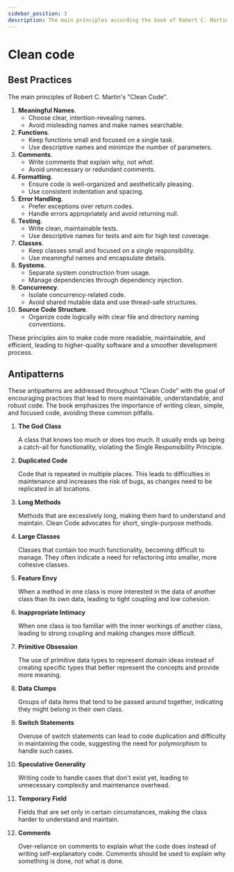 ```yaml
---
sidebar_position: 3
description: The main principles according the book of Robert C. Martin
---
```


# Clean code

## Best Practices

The main principles of Robert C. Martin's "Clean Code".

1. **Meaningful Names**.
   - Choose clear, intention-revealing names.
   - Avoid misleading names and make names searchable.
2. **Functions**.
   - Keep functions small and focused on a single task.
   - Use descriptive names and minimize the number of parameters.
3. **Comments**.
   - Write comments that explain _why,_ not _what._
   - Avoid unnecessary or redundant comments.
4. **Formatting**.
   - Ensure code is well-organized and aesthetically pleasing.
   - Use consistent indentation and spacing.
5. **Error Handling**.
   - Prefer exceptions over return codes.
   - Handle errors appropriately and avoid returning null.
6. **Testing**.
   - Write clean, maintainable tests.
   - Use descriptive names for tests and aim for high test coverage.
7. **Classes**.
   - Keep classes small and focused on a single responsibility.
   - Use meaningful names and encapsulate details.
8. **Systems**.
   - Separate system construction from usage.
   - Manage dependencies through dependency injection.
9. **Concurrency**.
   - Isolate concurrency-related code.
   - Avoid shared mutable data and use thread-safe structures.
10. **Source Code Structure**.
    - Organize code logically with clear file and directory naming conventions.

These principles aim to make code more readable, maintainable, and efficient,
leading to higher-quality software and a smoother development process.

## Antipatterns

These antipatterns are addressed throughout "Clean Code" with the goal of
encouraging practices that lead to more maintainable, understandable, and robust
code. The book emphasizes the importance of writing clean, simple, and focused
code, avoiding these common pitfalls.

1. **The God Class**

   A class that knows too much or does too much. It usually ends up being a
   catch-all for functionality, violating the Single Responsibility Principle.

2. **Duplicated Code**

   Code that is repeated in multiple places. This leads to difficulties in
   maintenance and increases the risk of bugs, as changes need to be replicated
   in all locations.

3. **Long Methods**

   Methods that are excessively long, making them hard to understand and
   maintain. Clean Code advocates for short, single-purpose methods.

4. **Large Classes**

   Classes that contain too much functionality, becoming difficult to manage.
   They often indicate a need for refactoring into smaller, more cohesive
   classes.

5. **Feature Envy**

   When a method in one class is more interested in the data of another class
   than its own data, leading to tight coupling and low cohesion.

6. **Inappropriate Intimacy**

   When one class is too familiar with the inner workings of another class,
   leading to strong coupling and making changes more difficult.

7. **Primitive Obsession**

   The use of primitive data types to represent domain ideas instead of creating
   specific types that better represent the concepts and provide more meaning.

8. **Data Clumps**

   Groups of data items that tend to be passed around together, indicating they
   might belong in their own class.

9. **Switch Statements**

   Overuse of switch statements can lead to code duplication and difficulty in
   maintaining the code, suggesting the need for polymorphism to handle such
   cases.

10. **Speculative Generality**

    Writing code to handle cases that don't exist yet, leading to unnecessary
    complexity and maintenance overhead.

11. **Temporary Field**

    Fields that are set only in certain circumstances, making the class harder
    to understand and maintain.

12. **Comments**

    Over-reliance on comments to explain what the code does instead of writing
    self-explanatory code. Comments should be used to explain why something is
    done, not what is done.
